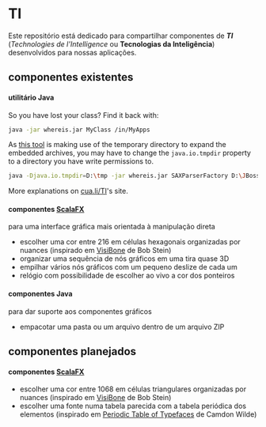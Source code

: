 
# TI

Este repositório está dedicado para compartilhar componentes de 
***TI*** (*Technologies de l'Intelligence* ou **Tecnologias da Inteligência**) 
desenvolvidos para nossas aplicações.

## componentes existentes

#### utilitário Java

  So you have lost your class? Find it back with: 
 ```bash
 java -jar whereis.jar MyClass /in/MyApps
 ```
  
  As [this tool](http://cua.li/TI/whereis.jar) is making use of the temporary directory to expand the embedded archives, you may have to change the `java.io.tmpdir` property to a directory you have write permissions to.

```bash
java -Djava.io.tmpdir=D:\tmp -jar whereis.jar SAXParserFactory D:\JBoss
```
  
  More explanations on [cua.li/TI](http://cua.li/TI/whereIsMyClass.html)'s site.

#### componentes [ScalaFX](http://code.google.com/p/scalafx/)

para uma interface gráfica mais orientada à manipulação direta

  + escolher uma cor entre 216 em células hexagonais organizadas por nuances
    (inspirado em [VisiBone](http://www.VisiBone.com/color/hexagon.html) de Bob Stein)
  + organizar uma sequência de nós gráficos em uma tira quase 3D
  + empilhar vários nós gráficos com um pequeno deslize de cada um
  + relógio com possibilidade de escolher ao vivo a cor dos ponteiros

#### componentes Java

para dar suporte aos componentes gráficos
  
  + empacotar uma pasta ou um arquivo dentro de um arquivo ZIP

## componentes planejados

#### componentes [ScalaFX](http://code.google.com/p/scalafx/)

  + escolher uma cor entre 1068 em células triangulares organizadas por nuances
    (inspirado em [VisiBone](http://www.VisiBone.com/color/kilochart.html) de Bob Stein)
  + escolher uma fonte numa tabela parecida com a tabela periódica dos elementos
    (inspirado em [Periodic Table of Typefaces](http://www.squidspot.com/Periodic_Table_of_Typefaces.html) de Camdon Wilde)

